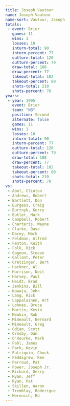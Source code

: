 ```yaml
---
title: Joseph Vautour
name: Joseph Vautour
name-sort: Vautour, Joseph
totals:
 - event: Brier
   games: 11
   wins: 1
   losses: 10
   inturn-total: 90
   inturn-percent: 77
   outturn-total: 120
   outturn-percent: 79
   draw-total: 108
   draw-percent: 77
   takeout-total: 102
   takeout-percent: 80
   shots-total: 210
   shots-percent: 78
years:
 - year: 1995
   event: Brier
   team: "NB"
   position: Second
   alternate: false
   games: 11
   wins: 1
   losses: 10
   inturn-total: 90
   inturn-percent: 77
   outturn-total: 120
   outturn-percent: 79
   draw-total: 108
   draw-percent: 77
   takeout-total: 102
   takeout-percent: 80
   shots-total: 210
   shots-percent: 78
vs:
 - Abel, Clinton
 - Andrews, Robert
 - Bartlett, Don
 - Burgess, Craig
 - Burtnyk, Kerry
 - Butler, Mark
 - Campbell, Robert
 - Charteris, Wayne
 - Clarke, Dave
 - Dacey, Mark
 - Feldman, Alfred
 - Fenton, Keith
 - Folk, Rick
 - Gagnon, Steeve
 - Gallant, Peter
 - Gretzinger, Bert
 - Hackner, Al
 - Harrison, Neil
 - Harvey, Paul
 - Heidt, Brad
 - Jenkins, Bill
 - Kawaja, John
 - Lang, Rick
 - Lappalainen, Art
 - Lohnes, Bruce
 - Martin, Kevin
 - Meakin, Rob
 - Mimeault, Bernard
 - Mimeault, Greg
 - Odian, Scott
 - Ormsby, Dan
 - O'Rourke, Mark
 - Pahl, James
 - Park, Kevin
 - Patriquin, Chuck
 - Peddigrew, Ken
 - Perroud, Pat
 - Power, Joseph Jr.
 - Richard, Gerry
 - Ryan, Jeff
 - Ryan, Pat
 - Skillen, Aaron
 - Tremblay, Roderigue
 - Werenich, Ed
---
```

